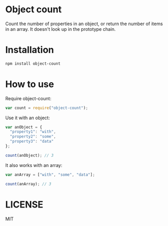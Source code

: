 Object count
=============

Count the number of properties in an object, or return the number of items in an array. It doesn't look up in the prototype chain.

Installation
============

```bash
npm install object-count
```

How to use
==========

Require object-count:

```js
var count = require("object-count");
```

Use it with an object:

```js
var anObject = {
  "property1": "with",
  "property2": "some",
  "property3": "data"
};

count(anObject); // 3
```

It also works with an array:

```js
var anArray = ["with", "some", "data"];

count(anArray); // 3
```

LICENSE
=======

MIT
